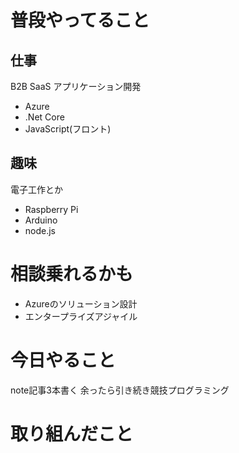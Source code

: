 # 普段やってること
## 仕事
B2B SaaS アプリケーション開発
* Azure
* .Net Core
* JavaScript(フロント)
## 趣味
電子工作とか
* Raspberry Pi
* Arduino
* node.js

# 相談乗れるかも
* Azureのソリューション設計
* エンタープライズアジャイル

# 今日やること
note記事3本書く
余ったら引き続き競技プログラミング

# 取り組んだこと
